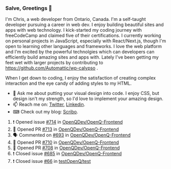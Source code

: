 ### Salve, Greetings 👋

I'm Chris, a web developer from Ontario, Canada. I'm a self-taught developer pursuing a career in web dev. I enjoy building beautiful sites and apps with web technology.
I kick-started my coding journey with freeCodeCamp and claimed five of their certifications.  I currently working on personal projects in JavaScript, especially with React/Next.js, though I'm open to learning other languages and frameworks. I love the web platform and I'm excited by the powerful technolgies which can developers can efficiently build amazing sites and apps with. Lately I've been getting my feet wet with larger projects by contributing to https://github.com/Automattic/wp-calypso .

When I get down to coding, I enjoy the satisfaction of creating complex interaction and the eye candy of adding styles to my HTML. 

- 💬 Ask me about putting your visual design into code. I enjoy CSS, but design isn't my strength, so I'd love to implement your amazing design.
- 📫 Reach me on: [Twitter](https://twitter.com/Christo28120856), [Linkedin](https://www.linkedin.com/in/christopher-stevers-07b9a5204/).
- ⌨ Check out my blog: [Scribo](https://christopherstevers.cf).
<!--
**Christopher-Stevers/Christopher-Stevers** is a ✨ _special_ ✨ repository because its `README.md` (this file) appears on your GitHub profile.

Here are some ideas to get you started:

- 🔭 I’m currently working on ...
- 🌱 I’m currently learning ...
- 👯 I’m looking to collaborate on ...
- 🤔 I’m looking for help with ...
- 😄 Pronouns: ...
- ⚡ Fun fact: ...
-->

<!--START_SECTION:activity-->
1. ❗️ Opened issue [#714](https://github.com/OpenQDev/OpenQ-Frontend/issues/714) in [OpenQDev/OpenQ-Frontend](https://github.com/OpenQDev/OpenQ-Frontend)
2. 💪 Opened PR [#713](https://github.com/OpenQDev/OpenQ-Frontend/pull/713) in [OpenQDev/OpenQ-Frontend](https://github.com/OpenQDev/OpenQ-Frontend)
3. 🗣 Commented on [#693](https://github.com/OpenQDev/OpenQ-Frontend/issues/693) in [OpenQDev/OpenQ-Frontend](https://github.com/OpenQDev/OpenQ-Frontend)
4. 💪 Opened PR [#710](https://github.com/OpenQDev/OpenQ-Frontend/pull/710) in [OpenQDev/OpenQ-Frontend](https://github.com/OpenQDev/OpenQ-Frontend)
5. 💪 Opened PR [#708](https://github.com/OpenQDev/OpenQ-Frontend/pull/708) in [OpenQDev/OpenQ-Frontend](https://github.com/OpenQDev/OpenQ-Frontend)
6. ❗️ Closed issue [#685](https://github.com/OpenQDev/OpenQ-Frontend/issues/685) in [OpenQDev/OpenQ-Frontend](https://github.com/OpenQDev/OpenQ-Frontend)
7. ❗️ Closed issue [#66](https://github.com/testOpenQ/test/issues/66) in [testOpenQ/test](https://github.com/testOpenQ/test)
<!--END_SECTION:activity-->
